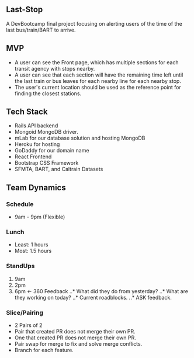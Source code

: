 ## Last-Stop
A DevBootcamp final project focusing on alerting users of the time of the last bus/train/BART to arrive.

## MVP

- A user can see the Front page, which has multiple sections for each transit agency with stops nearby.
- A user can see that each section will have the remaining time left until the last train or bus leaves for each nearby line for each nearby stop.
- The user's current location should be used as the reference point for finding the closest stations.


## Tech Stack
- Rails API backend
- Mongoid MongoDB driver.
- mLab for our database solution and hosting MongoDB
- Heroku for hosting
- GoDaddy for our domain name
- React Frontend
- Bootstrap CSS Framework
- SFMTA, BART, and Caltrain Datasets

## Team Dynamics

### Schedule
- 9am - 9pm (Flexible)

### Lunch
- Least: 1 hours
- Most: 1.5 hours

### StandUps
1. 9am
2. 2pm
3. 6pm <- 360 Feedback 
..* What did they do from yesterday?
..* What are they working on today?
..* Current roadblocks.
..* ASK feedback.

### Slice/Pairing
- 2 Pairs of 2
- Pair that created PR does not merge their own PR.
- One that created PR does not merge their own PR.
- Pair swap for merge to fix and solve merge conflicts.
- Branch for each feature.  



